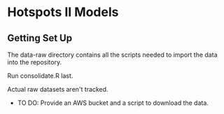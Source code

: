# Hotspots II Models

## Getting Set Up

The data-raw directory contains all the scripts needed to import the data into the repository.

Run consolidate.R last.

Actual raw datasets aren't tracked.

- TO DO: Provide an AWS bucket and a script to download the data.